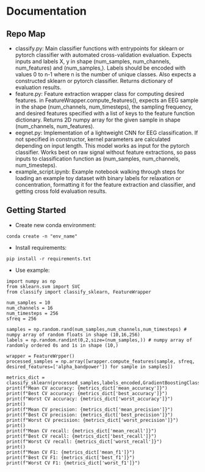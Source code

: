# Documentation 
## Repo Map
* classify.py: Main classifier functions with entrypoints for sklearn or pytorch classifier with automated cross-validation evaluation. Expects inputs and labels X, y in shape (num_samples, num_channels, num_features) and (num_samples,). Labels should be encoded with values 0 to n-1 where n is the number of unique classes. Also expects a constructed sklearn or pytorch classifier. Returns dictionary of evaluation results.
* feature.py: Feature extraction wrapper class for computing desired features. in FeatureWrapper.compute_features(), expects an EEG sample in the shape (num_channels, num_timesteps), the sampling frequency, and desired features specified with a list of keys to the feature function dictionary. Returns 2D numpy array for the given sample in shape (num_channels, num_features).
* eegnet.py: Implementation of a lightweight CNN for EEG classification. If not specified in constructor, kernel parameters are calculated depending on input length. This model works as input for the pytorch classifier. Works best on raw signal without feature extractions, so pass inputs to classification function as (num_samples, num_channels, num_timesteps).
* example_script.ipynb: Example notebook walking through steps for loading an example toy dataset with binary labels for relaxation or concentration, formatting it for the feature extraction and classifier, and getting cross fold evaluation results.

## Getting Started 
* Create new conda environment: 
```
conda create -n "env_name"
```
* Install requirements:
```
pip install -r requirements.txt
```
* Use example:
```
import numpy as np 
from sklearn.svm import SVC
from classify import classify_sklearn, FeatureWrapper

num_samples = 10
num_channels = 16
num_timesteps = 256
sfreq = 256

samples = np.random.rand(num_samples,num_channels,num_timesteps) # numpy array of random floats in shape (10,16,256)
labels = np.random.randint(0,2,size=(num_samples,)) # numpy array of randomly ordered 0s and 1s in shape (10,)

wrapper = FeatureWrpper()
processed_samples = np.array([wrapper.compute_features(sample, sfreq, desired_features=['alpha_bandpower']) for sample in samples])

metrics_dict = classify_sklearn(processed_samples,labels_encoded,GradientBoostingClassifier(),return_preds=True)
print(f"Mean CV accuracy: {metrics_dict['mean_accuracy']}")
print(f"Best CV accuracy: {metrics_dict['best_accuracy']}")
print(f"Worst CV accuracy: {metrics_dict['worst_accuracy']}")
print()
print(f"Mean CV precision: {metrics_dict['mean_precision']}")
print(f"Best CV precision: {metrics_dict['best_precision']}")
print(f"Worst CV precision: {metrics_dict['worst_precision']}")
print()
print(f"Mean CV recall: {metrics_dict['mean_recall']}")
print(f"Best CV recall: {metrics_dict['best_recall']}")
print(f"Worst CV recall: {metrics_dict['worst_recall']}")
print()
print(f"Mean CV F1: {metrics_dict['mean_f1']}")
print(f"Best CV F1: {metrics_dict['best_f1']}")
print(f"Worst CV F1: {metrics_dict['worst_f1']}")
```


